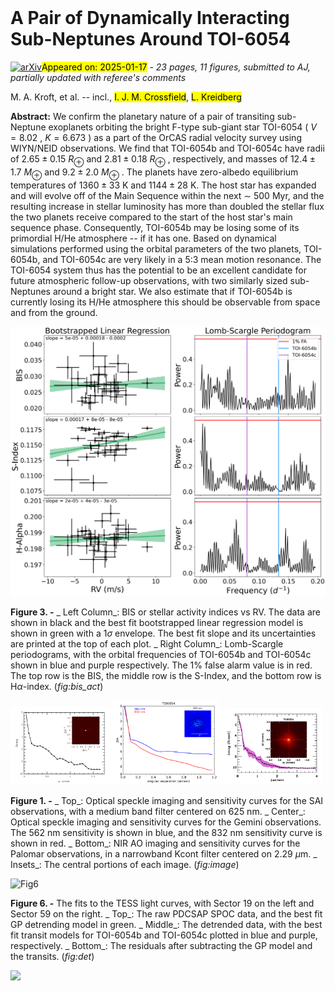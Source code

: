 <div class="macros" style="visibility:hidden;">
$\newcommand{\ensuremath}{}$
$\newcommand{\xspace}{}$
$\newcommand{\object}[1]{\texttt{#1}}$
$\newcommand{\farcs}{{.}''}$
$\newcommand{\farcm}{{.}'}$
$\newcommand{\arcsec}{''}$
$\newcommand{\arcmin}{'}$
$\newcommand{\ion}[2]{#1#2}$
$\newcommand{\textsc}[1]{\textrm{#1}}$
$\newcommand{\hl}[1]{\textrm{#1}}$
$\newcommand{\footnote}[1]{}$
$\newcommand{\um}{\mum}$
$\newcommand{\water}{H_2O}$
$\newcommand{\methane}{CH_4}$
$\newcommand{\ammonia}{NH_3}$
$\newcommand{\carbondiox}{CO_2}$</div>



<div id="title">

# A Pair of Dynamically Interacting Sub-Neptunes Around TOI-6054

</div>
<div id="comments">

[![arXiv](https://img.shields.io/badge/arXiv-2501.09095-b31b1b.svg)](https://arxiv.org/abs/2501.09095)<mark>Appeared on: 2025-01-17</mark> -  _23 pages, 11 figures, submitted to AJ, partially updated with referee's comments_

</div>
<div id="authors">

M. A. Kroft, et al. -- incl., <mark>I. J. M. Crossfield</mark>, <mark>L. Kreidberg</mark>

</div>
<div id="abstract">

**Abstract:** We confirm the planetary nature of a pair of transiting sub-Neptune exoplanets orbiting the bright F-type sub-giant star TOI-6054 ( $V=8.02$ , $K=6.673$ ) as a part of the OrCAS radial velocity survey using WIYN/NEID observations. We find that TOI-6054b and TOI-6054c have radii of $2.65 \pm 0.15$ $R_{\oplus}$ and $2.81 \pm 0.18$ $R_{\oplus}$ , respectively, and masses of $12.4 \pm 1.7$ $M_{\oplus}$ and $9.2 \pm 2.0$ $M_{\oplus}$ . The planets have zero-albedo equilibrium temperatures of $1360 \pm 33$ K and $1144 \pm 28$ K. The host star has expanded and will evolve off of the Main Sequence within the next $\sim$ 500 Myr, and the resulting increase in stellar luminosity has more than doubled the stellar flux the two planets receive compared to the start of the host star's main sequence phase. Consequently, TOI-6054b may be losing some of its primordial H/He atmosphere -- if it has one. Based on dynamical simulations performed using the orbital parameters of the two planets, TOI-6054b, and TOI-6054c are very likely in a 5:3 mean motion resonance. The TOI-6054 system thus has the potential to be an excellent candidate for future atmospheric follow-up observations, with two similarly sized sub-Neptunes around a bright star. We also estimate that if TOI-6054b is currently losing its H/He atmosphere this should be observable from space and from the ground.

</div>

<div id="div_fig1">

<img src="tmp_2501.09095/./activity_BIS.png" alt="Fig3" width="100%"/>

**Figure 3. -** _ Left Column_: BIS or stellar activity indices vs RV. The data are shown in black and the best fit bootstrapped linear regression model is shown in green with a 1$\sigma$ envelope. The best fit slope and its uncertainties are printed at the top of each plot. _ Right Column_: Lomb-Scargle periodograms, with the orbital frequencies of TOI-6054b and TOI-6054c shown in blue and purple respectively. The 1\% false alarm value is in red. The top row is the BIS, the middle row is the S-Index, and the bottom row is H$\alpha$-index. (*fig:bis_act*)

</div>
<div id="div_fig2">

<img src="tmp_2501.09095/./TIC392681545_SP20230827004124.png" alt="Fig1.1" width="33%"/><img src="tmp_2501.09095/./TOI6054I-cc20231204-562_832_plot.png" alt="Fig1.2" width="33%"/><img src="tmp_2501.09095/./TOI6054I-dc20231129-Kcont_plot.jpg" alt="Fig1.3" width="33%"/>

**Figure 1. -** _ Top_: Optical speckle imaging and sensitivity curves for the SAI observations, with a medium band filter centered on 625 nm. _ Center_: Optical speckle imaging and sensitivity curves for the Gemini observations. The 562 nm sensitivity is shown in blue, and the 832 nm sensitivity curve is shown in red. _ Bottom_: NIR AO imaging and sensitivity curves for the Palomar observations, in a narrowband Kcont filter centered on 2.29 $\mu$m. _ Insets_: The central portions of each image. (*fig:image*)

</div>
<div id="div_fig3">

<img src="tmp_2501.09095/./transit_det.png" alt="Fig6" width="100%"/>

**Figure 6. -** The fits to the TESS light curves, with Sector 19 on the left and Sector 59 on the right. _ Top_: The raw PDCSAP SPOC data, and the best fit GP detrending model in green. _ Middle_: The detrended data, with the best fit transit models for TOI-6054b and TOI-6054c plotted in blue and purple, respectively. _ Bottom_: The residuals after subtracting the GP model and the transits. (*fig:det*)

</div><div id="qrcode"><img src=https://api.qrserver.com/v1/create-qr-code/?size=100x100&data="https://arxiv.org/abs/2501.09095"></div>